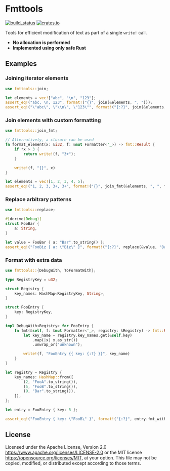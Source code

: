 # Fmttools
[![build_status](https://github.com/jmeggitt/fmttools/actions/workflows/ci.yml/badge.svg)](https://github.com/jmeggitt/fmttools/actions)
[![crates.io](https://img.shields.io/crates/v/fmttools.svg)](https://crates.io/crates/fmttools)

Tools for efficient modification of text as part of a single `write!` call.
 - **No allocation is performed**
 - **Implemented using only safe Rust**

## Examples
### Joining iterator elements
```rust
use fmttools::join;

let elements = vec!["abc", "\n", "123"];
assert_eq!("abc, \n, 123", format!("{}", join(&elements, ", ")));
assert_eq!("\"abc\", \"\\n\", \"123\"", format!("{:?}", join(&elements, ", ")));
```

### Join elements with custom formatting
```rust
use fmttools::join_fmt;

// Alternatively, a closure can be used
fn format_element(x: &i32, f: &mut Formatter<'_>) -> fmt::Result {
    if *x > 3 {
        return write!(f, "3+");
    }

    write!(f, "{}", x)
}

let elements = vec![1, 2, 3, 4, 5];
assert_eq!("1, 2, 3, 3+, 3+", format!("{}", join_fmt(&elements, ", ", format_element)));
```

### Replace arbitrary patterns
```rust
use fmttools::replace;

#[derive(Debug)]
struct FooBar {
    a: String,
}

let value = FooBar { a: "Bar".to_string() };
assert_eq!("FooBiz { a: \"Biz\" }", format!("{:?}", replace(&value, "Bar", "Biz")));
```

### Format with extra data
```rust
use fmttools::{DebugWith, ToFormatWith};

type RegistryKey = u32;

struct Registry {
    key_names: HashMap<RegistryKey, String>,
}

struct FooEntry {
    key: RegistryKey,
}

impl DebugWith<Registry> for FooEntry {
    fn fmt(&self, f: &mut Formatter<'_>, registry: &Registry) -> fmt::Result {
        let key_name = registry.key_names.get(&self.key)
            .map(|x| x.as_str())
            .unwrap_or("unknown");

        write!(f, "FooEntry {{ key: {:?} }}", key_name)
    }
}

let registry = Registry {
    key_names: HashMap::from([
        (2, "FooA".to_string()),
        (5, "FooB".to_string()),
        (9, "Bar".to_string()),
    ]),
};

let entry = FooEntry { key: 5 };

assert_eq!("FooEntry { key: \"FooB\" }", format!("{:?}", entry.fmt_with(&registry)));
```

## License
Licensed under the Apache License, Version 2.0 https://www.apache.org/licenses/LICENSE-2.0 or the MIT license
https://opensource.org/licenses/MIT, at your option. This file may not be copied, modified, or distributed except
according to those terms.
